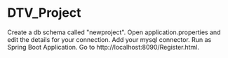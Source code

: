 # DTV_Project


Create a db schema called "newproject".
Open application.properties and edit the details for your connection.
Add your mysql connector.
Run as Spring Boot Application.
Go to http://localhost:8090/Register.html.

